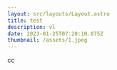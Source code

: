 ```yaml
---
layout: src/layouts/Layout.astro
title: test
description: vl
date: 2023-01-25T07:20:10.875Z
thumbnail: /assets/1.jpeg
---
```

c﻿c
